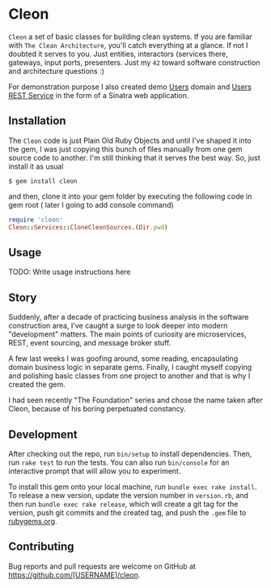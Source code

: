 # Cleon

`Cleon` a set of basic classes for building clean systems. If you are familiar with `The Clean Architecture`, you'll catch everything at a glance. If not I doubted it serves to you. Just entities, interactors (services there, gateways, input ports, presenters. Just my `42` toward software construction and architecture questions :)

For demonstration purpose I also created demo [Users](__TODO__) domain and [Users REST Service](__TODO__)  in the form of a Sinatra web application.

## Installation

The `Cleon` code is just Plain Old Ruby Objects and until I've shaped it into the gem, I was just copying this bunch of files manually from one gem source code to another. I'm still thinking that it serves the best way. So, just install it as usual

    $ gem install cleon

and then, clone it into your gem folder by executing the following code in gem root ( later I going to add console command)

```ruby
require 'cleon'
Cleon::Services::CloneCleonSources.(Dir.pwd)
```

## Usage

TODO: Write usage instructions here

## Story

Suddenly, after a decade of practicing business analysis in the software construction area, I've caught a surge to look deeper into modern "development" matters. The main points of curiosity are microservices, REST, event sourcing, and message broker stuff.

A few last weeks I was goofing around, some reading, encapsulating domain business logic in separate gems. Finally, I caught myself copying and polishing basic classes from one project to another and that is why I created the gem.

I had seen recently "The Foundation" series and chose the name taken after Cleon, because of his boring perpetuated constancy.

## Development

After checking out the repo, run `bin/setup` to install dependencies. Then, run `rake test` to run the tests. You can also run `bin/console` for an interactive prompt that will allow you to experiment.

To install this gem onto your local machine, run `bundle exec rake install`. To release a new version, update the version number in `version.rb`, and then run `bundle exec rake release`, which will create a git tag for the version, push git commits and the created tag, and push the `.gem` file to [rubygems.org](https://rubygems.org).

## Contributing

Bug reports and pull requests are welcome on GitHub at https://github.com/[USERNAME]/cleon.
